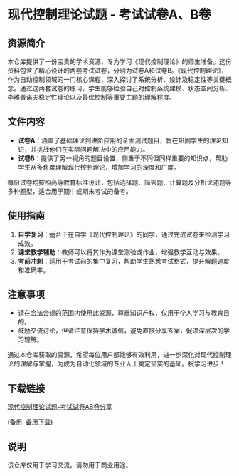 # 现代控制理论试题 - 考试试卷A、B卷

## 资源简介

本仓库提供了一份宝贵的学术资源，专为学习《现代控制理论》的师生准备。这份资料包含了精心设计的两套考试试卷，分别为试卷A和试卷B。《现代控制理论》，作为自动控制领域的一门核心课程，深入探讨了系统分析、设计及稳定性等关键概念。通过这两套试卷的练习，学生能够检验自己对控制系统建模、状态空间分析、李雅普诺夫稳定性理论以及最优控制等重要主题的理解程度。

## 文件内容

- **试卷A**：涵盖了基础理论到进阶应用的全面测试题目，旨在巩固学生的理论知识，并挑战他们在实际问题解决中的应用能力。
- **试卷B**：提供了另一视角的题目设置，侧重于不同但同样重要的知识点，帮助学生从多角度理解现代控制理论，增加学习的深度和广度。

每份试卷均按照高等教育标准设计，包括选择题、简答题、计算题及分析论述题等多种题型，适合用于期中或期末考试的备考。

## 使用指南

1. **自学复习**：适合正在自学《现代控制理论》的同学，通过完成试卷来检测学习成效。
2. **课堂教学辅助**：教师可以将其作为课堂测验或作业，增强教学互动与效果。
3. **考前冲刺**：适用于考试前的集中复习，帮助学生熟悉考试格式，提升解题速度和准确率。

## 注意事项

- 请在合法合规的范围内使用此资源，尊重知识产权，仅用于个人学习与教育目的。
- 鼓励交流讨论，但请注意保持学术诚信，避免直接分享答案，促进深层次的学习理解。

通过本仓库获取的资源，希望每位用户都能够有效利用，进一步深化对现代控制理论的理解与掌握，为成为自动化领域的专业人士奠定坚实的基础。祝学习进步！

## 下载链接
[现代控制理论试题-考试试卷AB卷分享](https://pan.quark.cn/s/cc44f5d01015) 

(备用: [备用下载](https://pan.baidu.com/s/1kh8uJEeXFN3KuVi5N-iXnQ?pwd=1234))

## 说明

该仓库仅用于学习交流，请勿用于商业用途。
